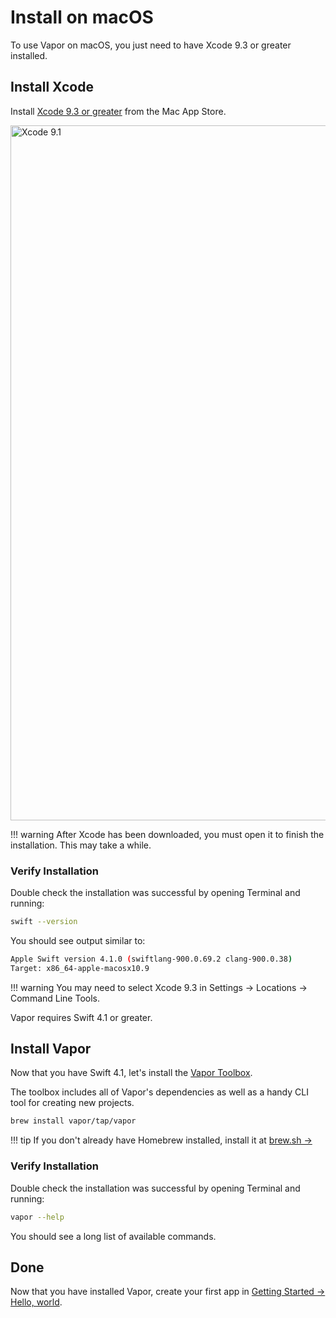 # Install on macOS

To use Vapor on macOS, you just need to have Xcode 9.3 or greater installed.

## Install Xcode

Install [Xcode 9.3 or greater](https://itunes.apple.com/us/app/xcode/id497799835?mt=12) from the Mac App Store.

<img width="1112" alt="Xcode 9.1" src="https://user-images.githubusercontent.com/1342803/32911091-1b55b434-cad9-11e7-8ab2-fbd7ea0084da.png">

!!! warning
    After Xcode has been downloaded, you must open it to finish the installation. This may take a while.

### Verify Installation

Double check the installation was successful by opening Terminal and running:

```sh
swift --version
```

You should see output similar to:

```sh
Apple Swift version 4.1.0 (swiftlang-900.0.69.2 clang-900.0.38)
Target: x86_64-apple-macosx10.9
```

!!! warning
    You may need to select Xcode 9.3 in Settings &rarr; Locations &rarr; Command Line Tools.

Vapor requires Swift 4.1 or greater.

## Install Vapor

Now that you have Swift 4.1, let's install the [Vapor Toolbox](../getting-started/toolbox.md).

The toolbox includes all of Vapor's dependencies as well as a handy CLI tool for creating new projects.

```sh
brew install vapor/tap/vapor
```

!!! tip
    If you don't already have Homebrew installed, install it at <a href="https://brew.sh" target="_blank">brew.sh &rarr;</a>

### Verify Installation

Double check the installation was successful by opening Terminal and running:

```sh
vapor --help
```

You should see a long list of available commands.

## Done

Now that you have installed Vapor, create your first app in [Getting Started &rarr; Hello, world](../getting-started/hello-world.md).
